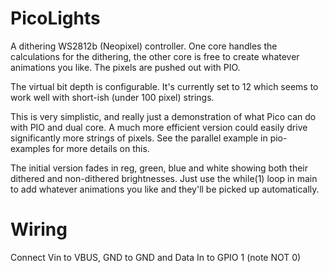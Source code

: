 # PicoLights

A dithering WS2812b (Neopixel) controller. One core handles the calculations for the dithering, the other core is free to create whatever animations you like. The pixels are pushed out with PIO.

The virtual bit depth is configurable. It's currently set to 12 which seems to work well with short-ish (under 100 pixel) strings.

This is very simplistic, and really just a demonstration of what Pico can do with PIO and dual core. A much more efficient version could easily drive significantly more strings of pixels. See the parallel example in pio-examples for more details on this.

The initial version fades in reg, green, blue and white showing both their dithered and non-dithered brightnesses. Just use the while(1) loop in main to add whatever animations you like and they'll be picked up automatically.

# Wiring
Connect Vin to VBUS, GND to GND and Data In to GPIO 1 (note NOT 0)

